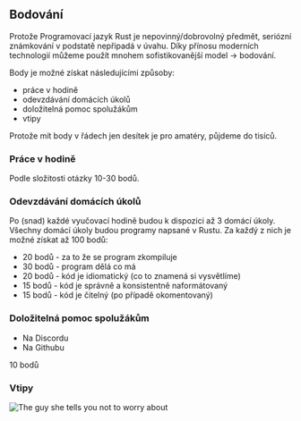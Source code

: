 ## Bodování
Protože Programovací jazyk Rust je nepovinný/dobrovolný předmět,
seriózní známkování v podstatě nepřipadá v úvahu. Díky přínosu moderních
technologií můžeme použít mnohem sofistikovanější model -> bodování.

Body je možné získat následujícími způsoby:
- práce v hodině
- odevzdávání domácích úkolů
- doložitelná pomoc spolužákům
- vtipy

Protože mít body v řádech jen desítek je pro amatéry, půjdeme do tisíců.

### Práce v hodině
Podle složitosti otázky 10-30 bodů.

### Odevzdávání domácích úkolů
Po (snad) každé vyučovací hodině budou k dispozici až 3 domácí úkoly.
Všechny domácí úkoly budou programy napsané v Rustu. Za každý z nich
je možné získat až 100 bodů:

* 20 bodů - za to že se program zkompiluje
* 30 bodů - program dělá co má
* 20 bodů - kód je idiomatický (co to znamená si vysvětlíme)
* 15 bodů - kód je správně a konsistentně naformátovaný
* 15 bodů - kód je čitelný (po případě okomentovaný)

### Doložitelná pomoc spolužákům
- Na Discordu
- Na Githubu

10 bodů


### Vtipy
![The guy she tells you not to worry about](https://i.redd.it/1v5uuqh27vpz.png)
